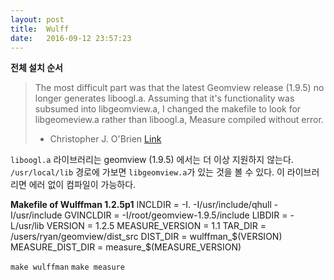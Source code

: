 ```yaml
---
layout: post
title:  Wulff
date:   2016-09-12 23:57:23
---
```



**전체 설치 순서**





> The most difficult part was that the latest Geomview release (1.9.5) no longer generates liboogl.a. Assuming that it's functionality was subsumed into libgeomview.a, I changed the makefile to look for libgeomeview.a rather than liboogl.a, Measure compiled without error.
> 
> - Christopher J. O'Brien     [Link][1]

`liboogl.a` 라이브러리는 geomview (1.9.5) 에서는 더 이상 지원하지 않는다.
`/usr/local/lib` 경로에 가보면 `libgeomview.a`가 있는 것을 볼 수 있다.
이 라이브러리면 에러 없이 컴파일이 가능하다.


**Makefile of Wulffman 1.2.5p1**
	INCLDIR = -I. -I/usr/include/qhull -I/usr/include
	GVINCLDIR = -I/root/geomview-1.9.5/include
	LIBDIR = -L/usr/lib
	VERSION = 1.2.5
	MEASURE_VERSION = 1.1
	TAR_DIR = /users/ryan/geomview/dist_src
	DIST_DIR = wulffman_$(VERSION)
	MEASURE_DIST_DIR = measure_$(MEASURE_VERSION)

`make wulffman`
`make measure`

[1]:	https://sourceforge.net/p/geomview/mailman/message/29503281/